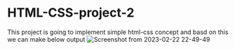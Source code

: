 # HTML-CSS-project-2
This project is going to implement simple html-css concept and basd on this we can make below output
![Screenshot from 2023-02-22 22-49-49](https://user-images.githubusercontent.com/29102965/220708207-2340d704-888e-40ac-b3be-0076f61f965f.png)
